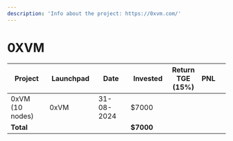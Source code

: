 ```yaml
---
description: 'Info about the project: https://0xvm.com/'
---
```


# 0XVM

<table data-full-width="true"><thead><tr><th width="152">Project</th><th width="138">Launchpad</th><th width="132">Date</th><th width="133">Invested</th><th>Return TGE (15%)</th><th>PNL</th><th></th></tr></thead><tbody><tr><td>0xVM (10 nodes)</td><td>0xVM</td><td>31-08-2024</td><td>$7000</td><td></td><td></td><td></td></tr><tr><td><strong>Total</strong></td><td></td><td></td><td><strong>$7000</strong></td><td></td><td></td><td></td></tr></tbody></table>
